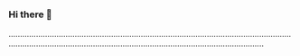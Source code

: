 ### Hi there 👋

............................................................................................................................................................................................................................................